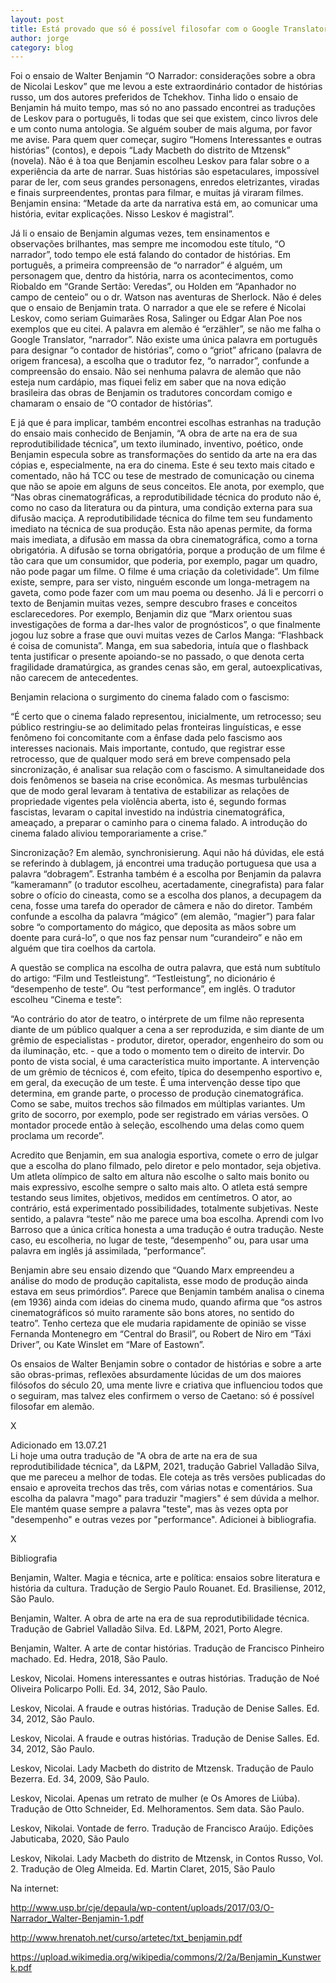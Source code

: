 ```yaml
---
layout: post
title: Está provado que só é possível filosofar com o Google Translator
author: jorge
category: blog
---
```


Foi o ensaio de Walter Benjamin “O Narrador: considerações sobre a obra de Nicolai Leskov” que me levou a este extraordinário contador de histórias russo, um dos autores preferidos de Tchekhov. Tinha lido o ensaio de Benjamin há muito tempo, mas só no ano passado encontrei as traduções de Leskov para o português, li todas que sei que existem, cinco livros dele e um conto numa antologia. Se alguém souber de mais alguma, por favor me avise. Para quem quer começar, sugiro “Homens Interessantes e outras histórias” (contos), e depois “Lady Macbeth do distrito de Mtzensk” (novela). Não é à toa que Benjamin escolheu Leskov para falar sobre o a experiência da arte de narrar. Suas histórias são espetaculares, impossível parar de ler, com seus grandes personagens, enredos eletrizantes, viradas e finais surpreendentes, prontas para filmar, e muitas já viraram filmes. Benjamin ensina: “Metade da arte da narrativa está em, ao comunicar uma história, evitar explicações. Nisso Leskov é magistral”.

Já li o ensaio de Benjamin algumas vezes, tem ensinamentos e observações brilhantes, mas sempre me incomodou este título, “O narrador”, todo tempo ele está falando do contador de histórias. Em português, a primeira compreensão de “o narrador” é alguém, um personagem que, dentro da história, narra os acontecimentos, como Riobaldo em “Grande Sertão: Veredas”, ou Holden em “Apanhador no campo de centeio” ou o dr. Watson nas aventuras de Sherlock. Não é deles que o ensaio de Benjamin trata. O narrador a que ele se refere é Nicolai Leskov, como seriam Guimarães Rosa, Salinger ou Edgar Alan Poe nos exemplos que eu citei. A palavra em alemão é “erzähler”, se não me falha o Google Translator, “narrador”. Não existe uma única palavra em português para designar “o contador de histórias”, como o “griot” africano (palavra de origem francesa), a escolha que o tradutor fez, “o narrador”, confunde a compreensão do ensaio. Não sei nenhuma palavra de alemão que não esteja num cardápio, mas fiquei feliz em saber que na nova edição brasileira das obras de Benjamin os tradutores concordam comigo e chamaram o ensaio de “O contador de histórias”.

E já que é para implicar, também encontrei escolhas estranhas na tradução do ensaio mais conhecido de Benjamin, “A obra de arte na era de sua reprodutibilidade técnica”, um texto iluminado, inventivo, poético, onde Benjamin especula sobre as transformações do sentido da arte na era das cópias e, especialmente, na era do cinema. Este é seu texto mais citado e comentado, não há TCC ou tese de mestrado de comunicação ou cinema que não se apoie em alguns de seus conceitos. Ele anota, por exemplo, que “Nas obras cinematográficas, a reprodutibilidade técnica do produto não é, como no caso da literatura ou da pintura, uma condição externa para sua difusão maciça. A reprodutibilidade técnica do filme tem seu fundamento imediato na técnica de sua produção. Esta não apenas permite, da forma mais imediata, a difusão em
massa da obra cinematográfica, como a torna obrigatória. A difusão se torna obrigatória, porque a produção de um filme é tão cara que um consumidor, que poderia, por exemplo, pagar um quadro, não pode pagar um filme. O filme é uma criação da coletividade”. Um filme existe, sempre, para ser visto, ninguém esconde um longa-metragem na gaveta, como pode fazer com um mau poema ou desenho.
Já li e percorri o texto de Benjamin muitas vezes, sempre descubro frases e conceitos esclarecedores. Por exemplo, Benjamin diz que “Marx orientou suas investigações de forma a dar-lhes valor de prognósticos”, o que finalmente jogou luz sobre a frase que ouvi muitas vezes de Carlos Manga: “Flashback é coisa de comunista”. Manga, em sua sabedoria, intuía que o flashback tenta justificar o presente apoiando-se no passado, o que denota certa fragilidade dramatúrgica, as grandes cenas são, em geral, autoexplicativas, não carecem de antecedentes.

Benjamin relaciona o surgimento do cinema falado com o fascismo:

“É certo que o cinema falado representou, inicialmente, um retrocesso; seu público restringiu-se ao delimitado pelas fronteiras linguísticas, e esse fenômeno foi concomitante com a ênfase dada pelo fascismo aos interesses nacionais. Mais importante, contudo, que registrar esse retrocesso, que de qualquer modo será em breve compensado pela sincronização, é analisar sua relação com o fascismo. A simultaneidade dos dois fenômenos se baseia na crise econômica. As mesmas turbulências que de modo geral levaram à tentativa de estabilizar as relações de propriedade vigentes pela violência aberta, isto é, segundo formas fascistas, levaram o capital investido na indústria cinematográfica, ameaçado, a preparar o caminho para o cinema falado. A introdução do cinema falado aliviou temporariamente a crise.”

Sincronização? Em alemão, synchronisierung. Aqui não há dúvidas, ele está se referindo à dublagem, já encontrei uma tradução portuguesa que usa a palavra “dobragem”. Estranha também é a escolha por Benjamin da palavra “kameramann” (o tradutor escolheu, acertadamente, cinegrafista) para falar sobre o ofício do cineasta, como se a escolha dos planos, a decupagem da cena, fosse uma tarefa do operador de câmera e não do diretor. Também confunde a escolha da palavra “mágico” (em alemão, “magier”) para falar sobre “o comportamento do mágico, que deposita as mãos sobre um doente para curá-lo”, o que nos faz pensar num “curandeiro” e não em alguém que tira coelhos da cartola.

A questão se complica na escolha de outra palavra, que está num subtítulo do artigo: “Film und Testleistung”. “Testleistung”, no dicionário é “desempenho de teste”.  Ou “test performance”, em inglês. O tradutor escolheu “Cinema e teste”:

“Ao contrário do ator de teatro, o intérprete de um filme não representa diante de um público qualquer a cena a ser reproduzida, e sim diante de um grêmio de especialistas - produtor, diretor, operador, engenheiro do som ou da iluminação, etc. - que a todo o momento tem o direito de intervir. Do ponto de vista social, é uma característica muito importante. A intervenção de um grêmio de técnicos é, com efeito, típica do desempenho esportivo e, em geral, da execução de um teste. É uma intervenção desse tipo que determina, em grande parte, o processo de produção cinematográfica. Como se sabe, muitos trechos são filmados em múltiplas variantes. Um grito de socorro, por exemplo, pode ser registrado em várias versões. O montador procede então à seleção, escolhendo uma delas como quem proclama um recorde”.

Acredito que Benjamin, em sua analogia esportiva, comete o erro de julgar que a escolha do plano filmado, pelo diretor e pelo montador, seja objetiva. Um atleta olímpico de salto em altura não escolhe o salto mais bonito ou mais expressivo, escolhe sempre o salto mais alto. O atleta está sempre testando seus limites, objetivos, medidos em centímetros. O ator, ao contrário, está experimentado possibilidades, totalmente subjetivas. Neste sentido, a palavra “teste” não me parece uma boa escolha. Aprendi com Ivo Barroso que a única crítica honesta a uma tradução é outra tradução. Neste caso, eu escolheria, no lugar de teste, “desempenho” ou, para usar uma palavra em inglês já assimilada, “performance”.

Benjamin abre seu ensaio dizendo que “Quando Marx empreendeu a análise do modo de produção capitalista, esse modo de produção ainda estava em seus primórdios”. Parece que Benjamin também analisa o cinema (em 1936) ainda com ideias do cinema mudo, quando afirma que “os astros cinematográficos só muito raramente são bons atores, no sentido do teatro”. Tenho certeza que ele mudaria rapidamente de opinião se visse Fernanda Montenegro em “Central do Brasil”, ou Robert de Niro em “Táxi Driver”, ou Kate Winslet em “Mare of Eastown”.

Os ensaios de Walter Benjamin sobre o contador de histórias e sobre a arte são obras-primas, reflexões absurdamente lúcidas de um dos maiores filósofos do século 20, uma mente livre e criativa que influenciou todos que o seguiram, mas talvez eles confirmem o verso de Caetano: só é possível filosofar em alemão.

X

Adicionado em 13.07.21  
Li hoje uma outra tradução de "A obra de arte na era de sua reprodutibilidade técnica", da L&PM, 2021, tradução Gabriel Valladão Silva, que me pareceu a melhor de todas. Ele coteja as três versões publicadas do ensaio e aproveita trechos das três, com várias notas e comentários. Sua escolha da palavra "mago" para traduzir "magiers" é sem dúvida a melhor. Ele mantém quase sempre a palavra "teste", mas às vezes opta por "desempenho" e outras vezes por "performance". Adicionei à bibliografia. 

X

Bibliografia

Benjamin, Walter. Magia e técnica, arte e política: ensaios sobre literatura e história da cultura. Tradução de Sergio Paulo Rouanet. Ed. Brasiliense, 2012, São Paulo.

Benjamin, Walter. A obra de arte na era de sua reprodutibilidade técnica. Tradução de Gabriel Valladão Silva. Ed. L&PM, 2021, Porto Alegre.

Benjamin, Walter. A arte de contar histórias. Tradução de Francisco Pinheiro machado. Ed. Hedra, 2018, São Paulo.

Leskov, Nicolai. Homens interessantes e outras histórias. Tradução de Noé Oliveira Policarpo Polli. Ed. 34, 2012, São Paulo.

Leskov, Nicolai. A fraude e outras histórias. Tradução de Denise Salles. Ed. 34, 2012, São Paulo.

Leskov, Nicolai. A fraude e outras histórias. Tradução de Denise Salles. Ed. 34, 2012, São Paulo.

Leskov, Nicolai. Lady Macbeth do distrito de Mtzensk. Tradução de Paulo Bezerra. Ed. 34, 2009, São Paulo.

Leskov, Nicolai. Apenas um retrato de mulher (e Os Amores de Liúba). Tradução de Otto Schneider, Ed. Melhoramentos. Sem data. São Paulo.

Leskov, Nikolai. Vontade de ferro. Tradução de Francisco Araújo. Edições Jabuticaba, 2020, São Paulo

Leskov, Nikolai.  Lady Macbeth do distrito de Mtzensk, in Contos Russo, Vol. 2. Tradução de Oleg Almeida. Ed. Martin Claret, 2015, São Paulo

Na internet:

<http://www.usp.br/cje/depaula/wp-content/uploads/2017/03/O-Narrador_Walter-Benjamin-1.pdf>

<http://www.hrenatoh.net/curso/artetec/txt_benjamin.pdf>
 
<https://upload.wikimedia.org/wikipedia/commons/2/2a/Benjamin_Kunstwerk.pdf>
